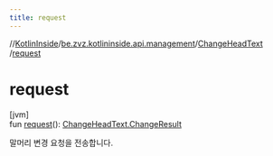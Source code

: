 ```yaml
---
title: request
---
```

//[KotlinInside](../../../index.html)/[be.zvz.kotlininside.api.management](../index.html)/[ChangeHeadText](index.html)
/[request](request.html)

# request

[jvm]\
fun [request](request.html)(): [ChangeHeadText.ChangeResult](-change-result/index.html)

말머리 변경 요청을 전송합니다.




